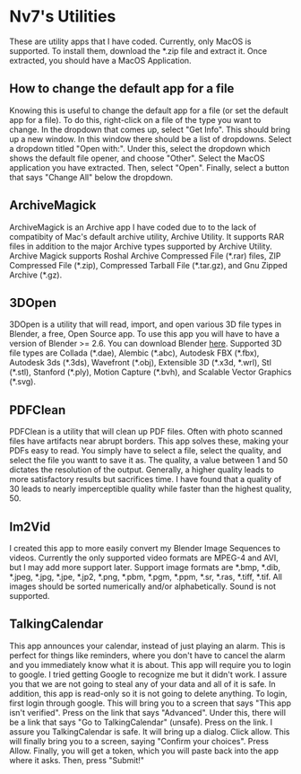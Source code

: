 # Nv7's Utilities
These are utility apps that I have coded. Currently, only MacOS is supported. To install them, download the *.zip file and extract it. Once extracted, you should have a MacOS Application. 

## How to change the default app for a file
Knowing this is useful to change the default app for a file (or set the default app for a file). To do this, right-click on a file of the type you want to change. In the dropdown that comes up, select "Get Info". This should bring up a new window. In this window there should be a list of dropdowns. Select a dropdown titled "Open with:". Under this, select the dropdown which shows the default file opener, and choose "Other". Select the MacOS application you have extracted. Then, select "Open". Finally, select a button that says "Change All" below the dropdown.

## ArchiveMagick
ArchiveMagick is an Archive app I have coded due to to the lack of compatibity of Mac's default archive utility, Archive Utility. It supports RAR files in addition to the major Archive types supported by Archive Utility. Archive Magick supports Roshal Archive Compressed File (\*.rar) files, ZIP Compressed File (\*.zip), Compressed Tarball File (\*.tar.gz), and Gnu Zipped Archive (\*.gz).

## 3DOpen
3DOpen is a utility that will read, import, and open various 3D file types in Blender, a free, Open Source app. To use this app you will have to have a version of Blender >= 2.6. You can download Blender [here](https://www.blender.org/download/). Supported 3D file types are Collada (\*.dae), Alembic (\*.abc), Autodesk FBX (\*.fbx), Autodesk 3ds (\*.3ds), Wavefront (\*.obj), Extensible 3D (\*.x3d, \*.wrl), Stl (\*.stl), Stanford (\*.ply), Motion Capture (\*.bvh), and Scalable Vector Graphics (\*.svg).

## PDFClean
PDFClean is a utility that will clean up PDF files. Often with photo scanned files have artifacts near abrupt borders. This app solves these, making your PDFs easy to read. You simply have to select a file, select the quality, and select the file you wantt to save it as. The quality, a value between 1 and 50 dictates the resolution of the output. Generally, a higher quality leads to more satisfactory results but sacrifices time. I have found that a quality of 30 leads to nearly imperceptible quality while faster than the highest quality, 50. 

## Im2Vid
I created this app to more easily convert my Blender Image Sequences to videos. Currently the only supported video formats are MPEG-4 and AVI, but I may add more support later. Support image formats are \*.bmp, \*.dib, \*.jpeg, \*.jpg, \*.jpe, \*.jp2, \*.png, \*.pbm, \*.pgm, \*.ppm, \*.sr, \*.ras, \*.tiff, \*.tif. All images should be sorted numerically and/or alphabetically. Sound is not supported. 

## TalkingCalendar
This app announces your calendar, instead of just playing an alarm. This is perfect for things like reminders, where you don't have to cancel the alarm and you immediately know what it is about. This app will require you to login to google. I tried getting Google to recognize me but it didn't work. I assure you that we are not going to steal any of your data and all of it is safe. In addition, this app is read-only so it is not going to delete anything. To login, first login through google. This will bring you to a screen that says "This app isn't verified". Press on the link that says "Advanced". Under this, there will be a link that says "Go to TalkingCalendar" (unsafe). Press on the link. I assure you TalkingCalendar is safe. It will bring up a dialog. Click allow. This will finally bring you to a screen, saying "Confirm your choices". Press Allow. Finally, you will get a token, which you will paste back into the app where it asks. Then, press "Submit!"
